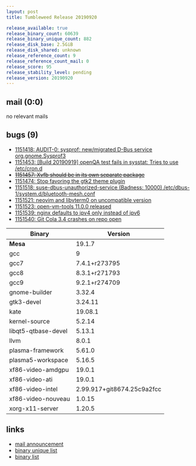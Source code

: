 ```yaml
---
layout: post
title: Tumbleweed Release 20190920

release_available: true
release_binary_count: 60639
release_binary_unique_count: 882
release_disk_base: 2.5GiB
release_disk_shared: unknown
release_reference_count: 9
release_reference_count_mail: 0
release_score: 95
release_stability_level: pending
release_version: 20190920
---
```


## mail (0:0)

no relevant mails

## bugs (9)

<!--more-->

- [1151418: AUDIT-0: sysprof: new/migrated D-Bus service org.gnome.Sysprof3](https://bugzilla.opensuse.org/show_bug.cgi?id=1151418)
- [1151453: \[Build 20190919\] openQA test fails in sysstat: Tries to use /etc/cron.d](https://bugzilla.opensuse.org/show_bug.cgi?id=1151453)
- ~~[1151457: Xvfb should be in its own separate package](https://bugzilla.opensuse.org/show_bug.cgi?id=1151457)~~
- [1151474: Stop favoring the gtk2 theme plugin](https://bugzilla.opensuse.org/show_bug.cgi?id=1151474)
- [1151518: suse-dbus-unauthorized-service (Badness: 10000) /etc/dbus-1/system.d/bluetooth-mesh.conf](https://bugzilla.opensuse.org/show_bug.cgi?id=1151518)
- [1151521: neovim and libvterm0 on uncompatible version](https://bugzilla.opensuse.org/show_bug.cgi?id=1151521)
- [1151523: open-vm-tools 11.0.0 released](https://bugzilla.opensuse.org/show_bug.cgi?id=1151523)
- [1151539: nginx defaults to ipv4 only instead of ipv6](https://bugzilla.opensuse.org/show_bug.cgi?id=1151539)
- [1151540: Git Cola 3.4 crashes on repo open](https://bugzilla.opensuse.org/show_bug.cgi?id=1151540)

Binary | Version
--- | ---
**Mesa** | 19.1.7
gcc | 9
gcc7 | 7.4.1+r273795
gcc8 | 8.3.1+r271793
gcc9 | 9.2.1+r274709
gnome-builder | 3.32.4
gtk3-devel | 3.24.11
kate | 19.08.1
kernel-source | 5.2.14
libqt5-qtbase-devel | 5.13.1
llvm | 8.0.1
plasma-framework | 5.61.0
plasma5-workspace | 5.16.5
xf86-video-amdgpu | 19.0.1
xf86-video-ati | 19.0.1
xf86-video-intel | 2.99.917+git8674.25c9a2fcc
xf86-video-nouveau | 1.0.15
xorg-x11-server | 1.20.5

## links

- [mail announcement](https://lists.opensuse.org/opensuse-factory/2019-09/msg00207.html)
- [binary unique list](http://download.opensuse.org/history/20190920/rpm.unique.list)
- [binary list](http://download.opensuse.org/history/20190920/rpm.list)
